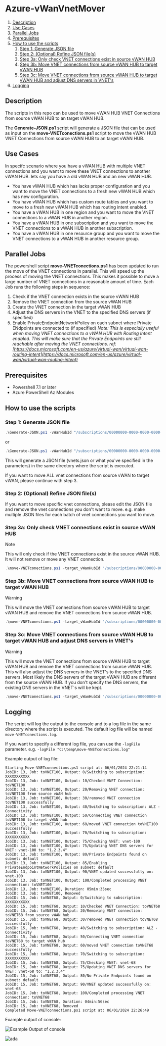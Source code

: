 <h1>Azure-vWanVnetMover</h1>

1. [Description](#description)
2. [Use Cases](#use-cases)
3. [Parallel Jobs](#parallel-jobs)
4. [Prerequisites](#prerequisites)
5. [How to use the scripts](#how-to-use-the-scripts)
   1. [Step 1: Generate JSON file](#step-1-generate-json-file)
   2. [Step 2: (Optional) Refine JSON file(s)](#step-2-optional-refine-json-files)
   3. [Step 3a: Only check VNET connections exist in source vWAN HUB](#step-3a-only-check-vnet-connections-exist-in-source-vwan-hub)
   4. [Step 3b: Move VNET connections from source vWAN HUB to target vWAN HUB](#step-3b-move-vnet-connections-from-source-vwan-hub-to-target-vwan-hub)
   5. [Step 3c: Move VNET connections from source vWAN HUB to target vWAN HUB and adjust DNS servers in VNET's](#step-3c-move-vnet-connections-from-source-vwan-hub-to-target-vwan-hub-and-adjust-dns-servers-in-vnets)
6. [Logging](#logging)

## Description

The scripts in this repo can be used to move vWAN HUB VNET Connections from source vWAN HUB to an target vWAN HUB. 

The **Generate-JSON.ps1** script will generate a JSON file that can be used as input on the **move-VNETconections.ps1** script to move the vWAN HUB VNET Connections from source vWAN HUB to an target vWAN HUB.

## Use Cases

In specifc scenario where you have a vWAN HUB with multiple VNET connections and you want to move these VNET connections to another vWAN HUB. lets say you have a old vWAN HUB and an new vWAN HUB.

- You have vWAN HUB which has lacks proper configuration and you want to move the VNET connections to a fresh new vWAN HUB which has new configuration.
- You have vWAN HUB which has custom route tables and you want to move to a fresh new vWAN HUB which has routing intent enabled.
- You have a vWAN HUB in one region and you want to move the VNET connections to a vWAN HUB in another region.
- You have a vWAN HUB in one subscription and you want to move the VNET connections to a vWAN HUB in another subscription.
- You have a vWAN HUB in one resource group and you want to move the VNET connections to a vWAN HUB in another resource group.

## Parallel Jobs

The powershell script **move-VNETconections.ps1** has been updated to run the move of the VNET connections in parallel. This will speed up the process of moving the VNET connections. This makes it possible to move a large number of VNET connections in a reasonable amount of time. Each Job runs the following steps in sequence:

1. Check if the VNET connection exists in the source vWAN HUB
2. Remove the VNET connection from the source vWAN HUB
3. Create the VNET connection in the target vWAN HUB
4. Adjust the DNS servers in the VNET to the specified DNS servers (if specified)
5. Enable PrivateEndpointNetworkPolicy on each subnet where Private ENdpoints are connected to (if specified)
   *Note: This is especially useful when moving VNET connections to a vWAN HUB with Routing Intent enabled. This will make sure that the Private Endpoints are still reachable after moving the VNET connections. ref: [https://docs.microsoft.com/en-us/azure/virtual-wan/virtual-wan-routing-intent](https://docs.microsoft.com/en-us/azure/virtual-wan/virtual-wan-routing-intent)*

## Prerequisites

- Powershell 7.1 or later
- Azure PowerShell Az Modules

## How to use the scripts

### Step 1: Generate JSON file

```powershell
.\Generate-JSON.ps1 -vWanHubId "/subscriptions/00000000-0000-0000-0000-000000000000/resourceGroups/MyResourceGroup/providers/Microsoft.Network/virtualHubs/MyvWANHub"
```

or

```powershell
.\Generate-JSON.ps1 -vWanHubId "/subscriptions/00000000-0000-0000-0000-000000000000/resourceGroups/MyResourceGroup/providers/Microsoft.Network/virtualHubs/MyvWANHub" -outputFile "VnetConnections.json"
```

This will generate a JSON file (vnets.json or what you've specified in the parameters) in the same directory where the script is executed.

If you want to move ALL vnet connections from source vWAN to target vWAN, please continue with step 3.

### Step 2: (Optional) Refine JSON file(s)

If you want to move specific vnet connections, please edit the JSON file and remove the vnet connections you don't want to move. e.g. make multiple JSON files for each batch of vnet connections you want to move.

### Step 3a: Only check VNET connections exist in source vWAN HUB

> [!NOTE]
> This will only check if the VNET connections exist in the source vWAN HUB. It will not remove or move any VNET connection.

```powershell
.\move-VNETconections.ps1 -target_vWanHubId "/subscriptions/00000000-0000-0000-0000-000000000000/resourceGroups/MyResourceGroup/providers/Microsoft.Network/virtualHubs/MyNewvWANHub" -vnetJsonFile "VnetConnections.json"
```

### Step 3b: Move VNET connections from source vWAN HUB to target vWAN HUB

> [!WARNING]
> This will move the VNET connections from source vWAN HUB to target vWAN HUB and remove the VNET connections from source vWAN HUB.

```powershell
.\move-VNETconections.ps1 -target_vWanHubId "/subscriptions/00000000-0000-0000-0000-000000000000/resourceGroups/MyResourceGroup/providers/Microsoft.Network/virtualHubs/MyNewvWANHub" -vnetJsonFile "VnetConnections.json" -removeandconnect
```

### Step 3c: Move VNET connections from source vWAN HUB to target vWAN HUB and adjust DNS servers in VNET's

> [!WARNING]
> This will move the VNET connections from source vWAN HUB to target vWAN HUB and remove the VNET connections from source vWAN HUB.
> This will also adjust the DNS servers in the VNET's to the specified DNS servers. Most likely the DNS servers of the target vWAN HUB are different from the source vWAN HUB.
> If you don't specify the DNS servers, the existing DNS servers in the VNET's will be kept.

```powershell
.\move-VNETconections.ps1 -target_vWanHubId "/subscriptions/00000000-0000-0000-0000-000000000000/resourceGroups/MyResourceGroup/providers/Microsoft.Network/virtualHubs/MyNewvWANHub" -vnetJsonFile "VnetConnections.json" -RemoveAndConnect  -VNET_DNSServers "1.2.3.4","6.7.8.9"
```

## Logging

The script will log the output to the console and to a log file in the same directory where the script is executed. The default log file will be named `move-VNETconections.log`.

If you want to specify a different log file, you can use the `-logFile` parameter. e.g. `-logFile "C:\temp\move-VNETconections.log"`

Example output of log file:

```plaintext
Starting Move-VNETconnections.ps1 script at: 06/01/2024 22:21:14
JobID: 13, Job: toVNET100, Output: 0/Switching to subscription: XXXXXXXXXXX
JobID: 13, Job: toVNET100, Output: 10/Checked VNET Connection: toVNET100
JobID: 13, Job: toVNET100, Output: 20/Removing VNET connection: toVNET100 from source vWAN hub
JobID: 13, Job: toVNET100, Output: 30/removed VNET connection toVNET100 successfully
JobID: 13, Job: toVNET100, Output: 40/Switching to subscription: ALZ - Connectivity
JobID: 13, Job: toVNET100, Output: 50/Connecting VNET connection toVNET100 to target vWAN hub
JobID: 13, Job: toVNET100, Output: 60/moved VNET connection toVNET100 successfully
JobID: 13, Job: toVNET100, Output: 70/Switching to subscription: XXXXXXXXXXX
JobID: 13, Job: toVNET100, Output: 75/Checking VNET: vnet-100
JobID: 13, Job: toVNET100, Output: 75/Updating VNET DNS servers for VNET: vnet-100 to: "1.2.3.4"
JobID: 13, Job: toVNET100, Output: 80/Private Endpoints found on subnet: default
JobID: 13, Job: toVNET100, Output: 85/Enabling PrivateEndpointNetworkPolicies on subnet: default
JobID: 13, Job: toVNET100, Output: 90/VNET updated successfully on: vnet-100
JobID: 13, Job: toVNET100, Output: 100/Completed processing VNET connection: toVNET100
JobID: 13, Job: toVNET100, Duration: 05min:35sec
JobID: 13, Job: toVNET100, Removed
JobID: 15, Job: toVNET68, Output: 0/Switching to subscription: XXXXXXXXXXX
JobID: 15, Job: toVNET68, Output: 10/Checked VNET Connection: toVNET68
JobID: 15, Job: toVNET68, Output: 20/Removing VNET connection: toVNET68 from source vWAN hub
JobID: 15, Job: toVNET68, Output: 30/removed VNET connection toVNET68 successfully
JobID: 15, Job: toVNET68, Output: 40/Switching to subscription: ALZ - Connectivity
JobID: 15, Job: toVNET68, Output: 50/Connecting VNET connection toVNET68 to target vWAN hub
JobID: 15, Job: toVNET68, Output: 60/moved VNET connection toVNET68 successfully
JobID: 15, Job: toVNET68, Output: 70/Switching to subscription: XXXXXXXXXXX
JobID: 15, Job: toVNET68, Output: 75/Checking VNET: vnet-68
JobID: 15, Job: toVNET68, Output: 75/Updating VNET DNS servers for VNET: vnet-68 to: "1.2.3.4"
JobID: 15, Job: toVNET68, Output: 80/No Private Endpoints found on subnet: default
JobID: 15, Job: toVNET68, Output: 90/VNET updated successfully on: vnet-68
JobID: 15, Job: toVNET68, Output: 100/Completed processing VNET connection: toVNET68
JobID: 15, Job: toVNET68, Duration: 04min:56sec
JobID: 15, Job: toVNET68, Removed
Completed Move-VNETconnections.ps1 script at: 06/01/2024 22:26:49
```

Example output of console:

![Example Output of console](images/output1.png)


![ada](images/UserCase1.gif)